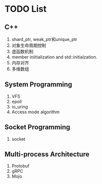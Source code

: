 # TODO List

## C++

1. shard_ptr, weak_ptr和unique_ptr
2. 对象生命周期控制
3. 虚函数机制
4. member iniitialization and std::initialzation.
5. 内存对齐
6. 多维数组

## System Programming

1. VFS
2. epoll
3. io_uring
4. Access mode algorithm

## Socket Programming

1. socket

## Multi-process Architecture

1. Protobuf
2. gRPC
3. Mojo
